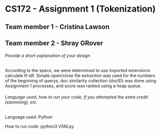 # CS172 - Assignment 1 (Tokenization)

## Team member 1 - Cristina Lawson
## Team member 2 - Shray GRover

###### Provide a short explanation of your design

According to the specs, we were determined to use imported extensions calculate tf-idf. Simple open/close file extraction was used for the numbers of the beginning of querys, doc similarity collection (docID) was done using Assignment 1 processes, and score was ranked using a heap queue.

###### Language used, how to run your code, if you attempted the extra credit (stemming), etc. 

Language used: Python

How to run code: python3 VSM.py

